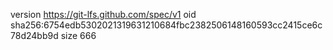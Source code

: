 version https://git-lfs.github.com/spec/v1
oid sha256:6754edb5302021319631210684fbc2382506148160593cc2415ce6c78d24bb9d
size 666
